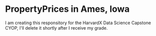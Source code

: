 # PropertyPrices in Ames, Iowa
I am creating this responsitory for the HarvardX Data Science Capstone CYOP, I'll delete it shortly after I receive my grade.
